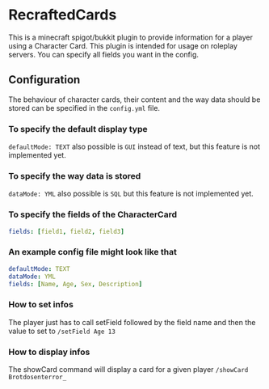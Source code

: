 # RecraftedCards
This is a minecraft spigot/bukkit plugin to provide information for 
a player using a Character Card. This plugin is intended for usage
on roleplay servers. You can specify all fields you want in the config.

## Configuration
The behaviour of character cards, their content and the way data should be
stored can be specified in the `config.yml` file.

### To specify the default display type
`defaultMode: TEXT` also possible is `GUI` instead of text,
but this feature is not implemented yet.

### To specify the way data is stored
`dataMode: YML` also possible is `SQL` but this feature is not implemented yet.

### To specify the fields of the CharacterCard
```yaml
fields: [field1, field2, field3]
```

### An example config file might look like that
```yaml
defaultMode: TEXT
dataMode: YML
fields: [Name, Age, Sex, Description]
```
### How to set infos
The player just has to call setField followed by the field name and then the value to set to
`/setField Age 13`

### How to display infos
The showCard command will display a card for a given player 
`/showCard Brotdosenterror_`